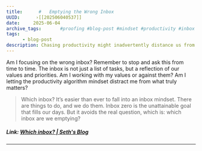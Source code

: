 ```yaml
---
title:      # 	Emptying the Wrong Inbox
UUID:      ›[[202506040537]] 
date:     2025-06-04
archive_tags:       #proofing #blog-post #mindset #productivity #inbox
tags:       
      - blog-post
description: Chasing productivity might inadvertently distance us from meaningful goals and values.
---
```

Am I focusing on the wrong inbox? Remember to stop and ask this from time to time. The inbox is not just a list of tasks, but a reflection of our values and priorities. Am I working with my values or against them? Am I letting the productivity algorithm mindset distract me from what truly matters?

> Which inbox?
> It’s easier than ever to fall into an inbox mindset. There are things to do, and we do them.
> Inbox zero is the unattainable goal that fills our days.
> But it avoids the real question, which is: which inbox are we emptying?

##### Link: [Which inbox? | Seth's Blog](https://seths.blog/2025/06/which-inbox/)

----------------------------------
<!--
## See Also

-->

